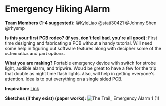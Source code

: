 # Emergency Hiking Alarm

**Team Members (1-4 suggested):** @KyleLiao @stati30421 @Johnny Shen @rhysmp

**Is this your first PCB rodeo? (if yes, don't feel bad. you're all good):**
First time designing and fabricating a PCB without a handy tutorial. Will need some help in figuring out software features along with decipher some of the schematics and part options.

**What you are making?**
Portable emergency device with switch for strobe light, audible alarm, and tripwire. Would be great to have a few for the trip that double as night time flash lights. Also, will help in getting everyone's attention. Idea is to put everything on a single sided PCB.

**Inspiration:**
[Link](https://www.bhphotovideo.com/c/product/920586-REG/brite_strike_capss_camp_alert_security_survivor.html/overview?ap=y&smp=y)

**Sketches (if they exist) (paper works):**
![The Trail_ Emergency Alarm 1 (1)](https://github.com/thekyleliao/the-trail/assets/99450559/0e66e651-54ab-4359-a43a-358b1b385b7f)
